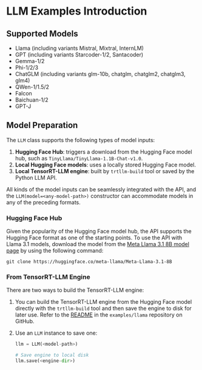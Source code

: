 # LLM Examples Introduction

## Supported Models

* Llama (including variants Mistral, Mixtral, InternLM)
* GPT (including variants Starcoder-1/2, Santacoder)
* Gemma-1/2
* Phi-1/2/3
* ChatGLM (including variants glm-10b, chatglm, chatglm2, chatglm3, glm4)
* QWen-1/1.5/2
* Falcon
* Baichuan-1/2
* GPT-J

## Model Preparation

The `LLM` class supports the following types of model inputs:

1. **Hugging Face Hub**: triggers a download from the Hugging Face model hub, such as `TinyLlama/TinyLlama-1.1B-Chat-v1.0`.
2. **Local Hugging Face models**: uses a locally stored Hugging Face model.
3. **Local TensorRT-LLM engine**: built by `trtllm-build` tool or saved by the Python LLM API.

All kinds of the model inputs can be seamlessly integrated with the API, and the `LLM(model=<any-model-path>)` constructor can accommodate models in any of the preceding formats.

### Hugging Face Hub

Given the popularity of the Hugging Face model hub, the API supports the Hugging Face format as one of the starting points.
To use the API with Llama 3.1 models, download the model from the [Meta Llama 3.1 8B model page](https://huggingface.co/meta-llama/Meta-Llama-3.1-8B) by using the following command:

```console
git clone https://huggingface.co/meta-llama/Meta-Llama-3.1-8B
```

### From TensorRT-LLM Engine

There are two ways to build the TensorRT-LLM engine:

1. You can build the TensorRT-LLM engine from the Hugging Face model directly with the `trtllm-build` tool and then save the engine to disk for later use.
Refer to the [README](https://github.com/NVIDIA/TensorRT-LLM/tree/main/examples/llama) in the `examples/llama` repository on GitHub.
2. Use an `LLM` instance to save one:

   ```python
   llm = LLM(<model-path>)

   # Save engine to local disk
   llm.save(<engine-dir>)
   ```
